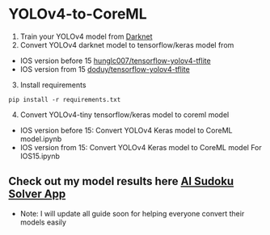# YOLOv4-to-CoreML

1. Train your YOLOv4 model from [Darknet](https://github.com/AlexeyAB/darknet)
2. Convert YOLOv4 darknet model to tensorflow/keras model from
- IOS version before 15 [hunglc007/tensorflow-yolov4-tflite](https://github.com/hunglc007/tensorflow-yolov4-tflite)
- IOS version from 15 [doduy/tensorflow-yolov4-tflite](https://github.com/DoDuy/YOLOv4-to-CoreML/tree/main/tensorflow-yolov4-tflite)
3. Install requirements
```
pip install -r requirements.txt
```
4. Convert YOLOv4-tiny tensorflow/keras model to coreml model
- IOS version before 15: Convert YOLOv4 Keras model to CoreML model.ipynb
- IOS version from 15: Convert YOLOv4 Keras model to CoreML model For IOS15.ipynb

## Check out my model results here [AI Sudoku Solver App](http://vtechfuture.com/AISudokuSolver/)

* Note: I will update all guide soon for helping everyone convert their models easily

